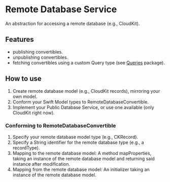 # Remote Database Service

An abstraction for accessing a remote database (e.g., CloudKit).

## Features

- publishing convertibles.
- unpublishing convertibles.
- fetching convertibles using a custom Query type (see [Queries](https://github.com/Leo-Lem/Queries) package).

## How to use

1. Create remote database model (e.g., CloudKit records), mirroring your own model.
2. Conform your Swift Model types to RemoteDatabaseConvertible.
3. Implement your Public Database Service, or use one available (only CloudKit right now).

### Conforming to RemoteDatabaseConvertible

1. Specify your remote database model type (e.g., CKRecord).
2. Specify a String identifier for the remote database type (e.g., a recordType).
3. Mapping to the remote database model: A method mapProperties, taking an instance of the remote database model and returning said instance after modification.
4. Mapping from the remote database model: An initializer taking an instance of the remote database model.
